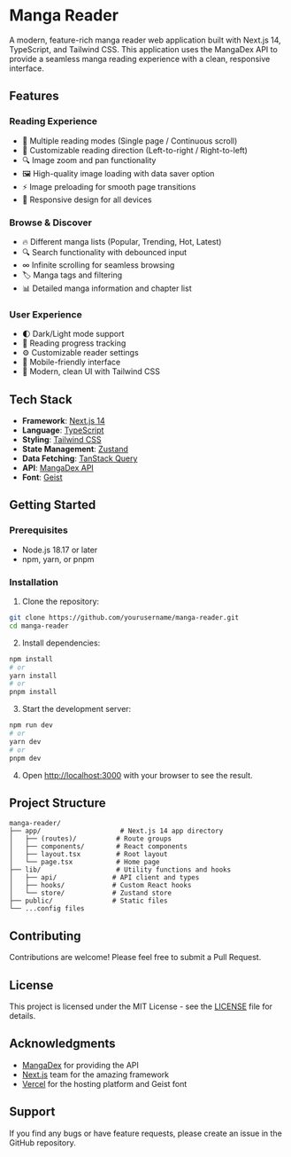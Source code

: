 # Manga Reader

A modern, feature-rich manga reader web application built with Next.js 14, TypeScript, and Tailwind CSS. This application uses the MangaDex API to provide a seamless manga reading experience with a clean, responsive interface.

## Features

### Reading Experience
- 📖 Multiple reading modes (Single page / Continuous scroll)
- 🔄 Customizable reading direction (Left-to-right / Right-to-left)
- 🔍 Image zoom and pan functionality
- 🖼️ High-quality image loading with data saver option
- ⚡ Image preloading for smooth page transitions
- 📱 Responsive design for all devices

### Browse & Discover
- 🔥 Different manga lists (Popular, Trending, Hot, Latest)
- 🔍 Search functionality with debounced input
- ∞ Infinite scrolling for seamless browsing
- 🏷️ Manga tags and filtering
- 📊 Detailed manga information and chapter list

### User Experience
- 🌓 Dark/Light mode support
- 💾 Reading progress tracking
- ⚙️ Customizable reader settings
- 📱 Mobile-friendly interface
- 🎨 Modern, clean UI with Tailwind CSS

## Tech Stack

- **Framework**: [Next.js 14](https://nextjs.org/)
- **Language**: [TypeScript](https://www.typescriptlang.org/)
- **Styling**: [Tailwind CSS](https://tailwindcss.com/)
- **State Management**: [Zustand](https://github.com/pmndrs/zustand)
- **Data Fetching**: [TanStack Query](https://tanstack.com/query)
- **API**: [MangaDex API](https://api.mangadex.org/docs/)
- **Font**: [Geist](https://vercel.com/font)

## Getting Started

### Prerequisites

- Node.js 18.17 or later
- npm, yarn, or pnpm

### Installation

1. Clone the repository:

```bash
git clone https://github.com/yourusername/manga-reader.git
cd manga-reader
```

2. Install dependencies:

```bash
npm install
# or
yarn install
# or
pnpm install
```

3. Start the development server:

```bash
npm run dev
# or
yarn dev
# or
pnpm dev
```

4. Open [http://localhost:3000](http://localhost:3000) with your browser to see the result.

## Project Structure

```
manga-reader/
├── app/                    # Next.js 14 app directory
│   ├── (routes)/          # Route groups
│   ├── components/        # React components
│   ├── layout.tsx         # Root layout
│   └── page.tsx           # Home page
├── lib/                   # Utility functions and hooks
│   ├── api/              # API client and types
│   ├── hooks/            # Custom React hooks
│   └── store/            # Zustand store
├── public/               # Static files
└── ...config files
```

## Contributing

Contributions are welcome! Please feel free to submit a Pull Request.

## License

This project is licensed under the MIT License - see the [LICENSE](LICENSE) file for details.

## Acknowledgments

- [MangaDex](https://mangadex.org/) for providing the API
- [Next.js](https://nextjs.org/) team for the amazing framework
- [Vercel](https://vercel.com/) for the hosting platform and Geist font

## Support

If you find any bugs or have feature requests, please create an issue in the GitHub repository.
